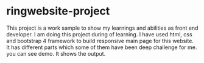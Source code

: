 # ringwebsite-project
This project is a work sample to show my learnings and abilities as front end developer.
I am doing this project during of learning. I have used html, css and bootstrap 4 framework to build responsive main page for this website. It has different parts which some of them have been deep challenge for me.
you can see demo. It shows the output.
